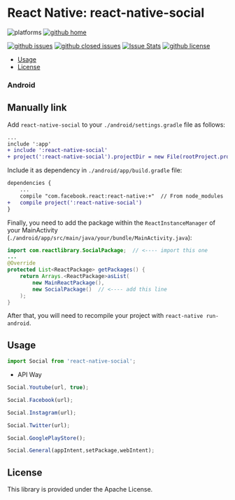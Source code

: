 # React Native: react-native-social

![platforms](https://img.shields.io/badge/platforms-Android-brightgreen.svg?style=flat&colorB=191A17)
[![github home](https://img.shields.io/badge/gaetanozappi-react--native--social-blue.svg?style=flat)](https://github.com/gaetanozappi/react-native-social)

[![github issues](https://img.shields.io/github/issues/gaetanozappi/react-native-social.svg?style=flat)](https://github.com/gaetanozappi/react-native-social/issues)
[![github closed issues](https://img.shields.io/github/issues-closed/gaetanozappi/react-native-social.svg?style=flat&colorB=44cc11)](https://github.com/gaetanozappi/react-native-social/issues?q=is%3Aissue+is%3Aclosed)
[![Issue Stats](https://img.shields.io/issuestats/i/github/gaetanozappi/react-native-social.svg?style=flat&colorB=44cc11)](http://github.com/gaetanozappi/react-native-social/issues)
[![github license](https://img.shields.io/github/license/gaetanozappi/react-native-social.svg)]()

-   [Usage](#usage)
-   [License](#license)

### Android

## Manually link

Add `react-native-social` to your `./android/settings.gradle` file as follows:

```diff
...
include ':app'
+ include ':react-native-social'
+ project(':react-native-social').projectDir = new File(rootProject.projectDir, '../node_modules/react-native-social/android/app')
```

Include it as dependency in `./android/app/build.gradle` file:

```diff
dependencies {
    ...
    compile "com.facebook.react:react-native:+"  // From node_modules
+   compile project(':react-native-social')
}
```

Finally, you need to add the package within the `ReactInstanceManager` of your
MainActivity (`./android/app/src/main/java/your/bundle/MainActivity.java`):

```java
import com.reactlibrary.SocialPackage;  // <---- import this one
...
@Override
protected List<ReactPackage> getPackages() {
    return Arrays.<ReactPackage>asList(
        new MainReactPackage(),
        new SocialPackage()  // <---- add this line
    );
}
```

After that, you will need to recompile
your project with `react-native run-android`.

## Usage

```javascript
import Social from 'react-native-social';
```

- API Way

```javascript
Social.Youtube(url, true);
```

```javascript
Social.Facebook(url);
```

```javascript
Social.Instagram(url);
```

```javascript
Social.Twitter(url);
```

```javascript
Social.GooglePlayStore();
```

```javascript
Social.General(appIntent,setPackage,webIntent);
```

## License
This library is provided under the Apache License.
